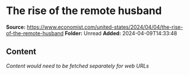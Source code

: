 # The rise of the remote husband

**Source:** https://www.economist.com/united-states/2024/04/04/the-rise-of-the-remote-husband
**Folder:** Unread
**Added:** 2024-04-09T14:33:48




## Content
*Content would need to be fetched separately for web URLs*
